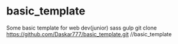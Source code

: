 # basic_template
Some basic template for web dev(junior) sass gulp
git clone https://github.com/Daskar777/basic_template.git //basic_template
